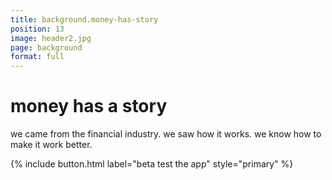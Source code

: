 ```yaml
---
title: background.money-has-story
position: 13
image: header2.jpg
page: background
format: full
---
```


# money has a story
we came from the financial industry. we saw how it works. we know how to make it work better.

{% include button.html label="beta test the app" style="primary" %}